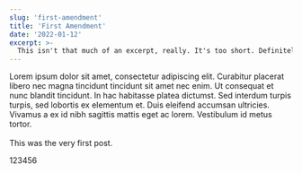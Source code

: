 ```yaml
---
slug: 'first-amendment'
title: 'First Amendment'
date: '2022-01-12'
excerpt: >-
  This isn't that much of an excerpt, really. It's too short. Definitely not long enough if you ask me.
---
```

Lorem ipsum dolor sit amet, consectetur adipiscing elit. Curabitur placerat libero nec magna tincidunt tincidunt sit amet nec enim. Ut consequat et nunc blandit tincidunt. 
In hac habitasse platea dictumst. Sed interdum turpis turpis, sed lobortis ex elementum et. Duis eleifend accumsan ultricies. Vivamus a ex id nibh sagittis mattis eget ac lorem.
Vestibulum id metus tortor.\
\
This was the very first post.

<SpotifyCode>123456</SpotifyCode>